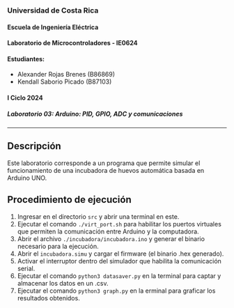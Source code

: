 ### Universidad de Costa Rica
#### Escuela de Ingeniería Eléctrica
#### Laboratorio de Microcontroladores - IE0624
#### Estudiantes: 
- Alexander Rojas Brenes (B86869)
- Kendall Saborio Picado (B87103)
#### I Ciclo 2024
##### Laboratorio 03: Arduino: PID, GPIO, ADC y comunicaciones
---
## Descripción
Este laboratorio corresponde a un programa que permite simular el funcionamiento de 
una incubadora de huevos automática basada en Arduino UNO. 

## Procedimiento de ejecución
1. Ingresar en el directorio `src` y abrir una terminal en este. 
2. Ejecutar el comando `./virt_port.sh` para habilitar los puertos virtuales que permiten la comunicación entre Arduino y la computadora.
3. Abrir el archivo `./incubadora/incubadora.ino` y generar el binario necesario para la ejecución.
4. Abrir el `incubadora.simu` y cargar el firmware (el binario .hex generado).
5. Activar el interruptor dentro del simulador que habilita la comunicación serial.
6. Ejecutar el comando `python3 datasaver.py` en la terminal para captar y almacenar los datos en un .csv.
7. Ejecutar el comando `python3 graph.py` en la erminal para graficar los resultados obtenidos.